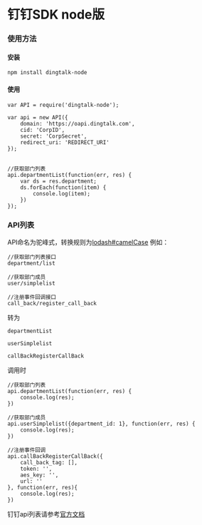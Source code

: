 # 钉钉SDK node版

### 使用方法

#### 安装

````
npm install dingtalk-node
````

#### 使用


````
var API = require('dingtalk-node');

var api = new API({
    domain: 'https://oapi.dingtalk.com',
    cid: 'CorpID',
    secret: 'CorpSecret',
    redirect_uri: 'REDIRECT_URI'
});


//获取部门列表
api.departmentList(function(err, res) {
    var ds = res.department;
    ds.forEach(function(item) {
        console.log(item);
    })
});
````
### API列表

API命名为驼峰式，转换规则为[lodash#camelCase](https://lodash.com/docs#camelCase) 例如：
````
//获取部门列表接口
department/list

//获取部门成员
user/simplelist

//注册事件回调接口
call_back/register_call_back
```` 
转为 
````
departmentList

userSimplelist

callBackRegisterCallBack
````

调用时
````
//获取部门列表
api.departmentList(function(err, res) {
	console.log(res);
})

//获取部门成员
api.userSimplelist({department_id: 1}, function(err, res) {
	console.log(res);
})

//注册事件回调
api.callBackRegisterCallBack({
    call_back_tag: [],
    token: '',
    aes_key: '',
    url: ''
}, function(err, res){
	console.log(res);
})
````

钉钉api列表请参考[官方文档](http://open.dingtalk.com/doc/index.html?spm=a3140.7785475.0.0.yT1S90#服务端开发文档)

